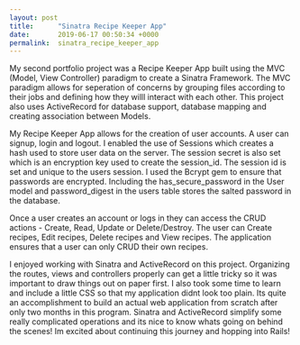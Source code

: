```yaml
---
layout: post
title:      "Sinatra Recipe Keeper App"
date:       2019-06-17 00:50:34 +0000
permalink:  sinatra_recipe_keeper_app
---
```



My second portfolio project was a Recipe Keeper App built using the MVC (Model, View Controller) paradigm to create a Sinatra Framework. The MVC paradigm allows for seperation of concerns by grouping files according to their jobs and defining how they willl interact with each other. This project also uses ActiveRecord for database support, database mapping and creating association between Models. 

My Recipe Keeper App allows for the creation of user accounts. A user can signup, login and logout. I enabled the use of Sessions which creates a hash used to store user data on the server. The session secret is also set which is an encryption key used to create the session_id. The session id is set and unique to the users session. I used the Bcrypt gem to ensure that passwords are encrypted. Including the has_secure_password in the User model and password_digest in the users table stores the salted password in the database.

Once a user creates an account or logs in they can access the CRUD actions - Create, Read, Update or Delete/Destroy. The user can Create recipes, Edit recipes, Delete recipes and View recipes. The application ensures that a user can only CRUD their own recipes. 

I enjoyed working with Sinatra and ActiveRecord on this project. Organizing the routes, views and controllers properly can get a little tricky so it was important to draw things out on paper first. I also took some time to learn and include a little CSS so that my application didnt look too plain. Its quite an accomplishment to build an actual web application from scratch after only two months in this program. Sinatra and ActiveRecord simplify some really complicated operations and its nice to know whats going on behind the scenes! Im excited about continuing this journey and hopping into Rails!

